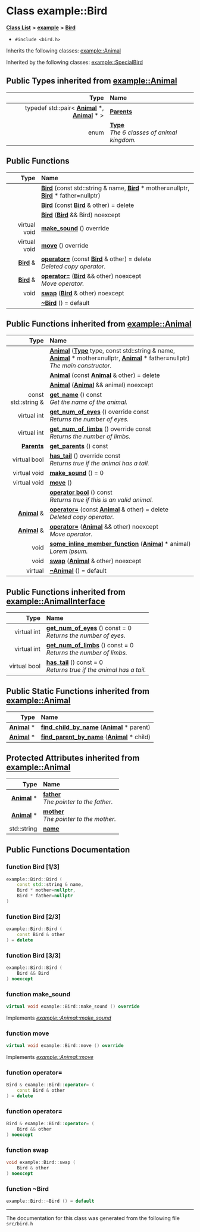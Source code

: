 
# Class example::Bird


[**Class List**](annotated.md) **>** [**example**](namespaceexample.md) **>** [**Bird**](classexample_1_1_bird.md)





* `#include <bird.h>`



Inherits the following classes: [example::Animal](classexample_1_1_animal.md)


Inherited by the following classes: [example::SpecialBird](classexample_1_1_special_bird.md)







## Public Types inherited from [example::Animal](classexample_1_1_animal.md)

| Type | Name |
| ---: | :--- |
| typedef std::pair&lt; [**Animal**](classexample_1_1_animal.md) \*, [**Animal**](classexample_1_1_animal.md) \* &gt; | [**Parents**](classexample_1_1_animal.md#typedef-parents)  <br> |
| enum  | [**Type**](classexample_1_1_animal.md#enum-type)  <br>_The 6 classes of animal kingdom._  |











## Public Functions

| Type | Name |
| ---: | :--- |
|   | [**Bird**](classexample_1_1_bird.md#function-bird-1-3) (const std::string & name, [**Bird**](classexample_1_1_bird.md) \* mother=nullptr, [**Bird**](classexample_1_1_bird.md) \* father=nullptr) <br> |
|   | [**Bird**](classexample_1_1_bird.md#function-bird-2-3) (const [**Bird**](classexample_1_1_bird.md) & other) = delete<br> |
|   | [**Bird**](classexample_1_1_bird.md#function-bird-3-3) ([**Bird**](classexample_1_1_bird.md) && Bird) noexcept<br> |
| virtual void | [**make\_sound**](classexample_1_1_bird.md#function-make-sound) () override<br> |
| virtual void | [**move**](classexample_1_1_bird.md#function-move) () override<br> |
|  [**Bird**](classexample_1_1_bird.md) & | [**operator=**](classexample_1_1_bird.md#function-operator) (const [**Bird**](classexample_1_1_bird.md) & other) = delete<br>_Deleted copy operator._  |
|  [**Bird**](classexample_1_1_bird.md) & | [**operator=**](classexample_1_1_bird.md#function-operator-2) ([**Bird**](classexample_1_1_bird.md) && other) noexcept<br>_Move operator._  |
|  void | [**swap**](classexample_1_1_bird.md#function-swap) ([**Bird**](classexample_1_1_bird.md) & other) noexcept<br> |
|   | [**~Bird**](classexample_1_1_bird.md#function-bird) () = default<br> |

## Public Functions inherited from [example::Animal](classexample_1_1_animal.md)

| Type | Name |
| ---: | :--- |
|   | [**Animal**](classexample_1_1_animal.md#function-animal-1-3) ([**Type**](classexample_1_1_animal.md#enum-type) type, const std::string & name, [**Animal**](classexample_1_1_animal.md) \* mother=nullptr, [**Animal**](classexample_1_1_animal.md) \* father=nullptr) <br>_The main constructor._  |
|   | [**Animal**](classexample_1_1_animal.md#function-animal-2-3) (const [**Animal**](classexample_1_1_animal.md) & other) = delete<br> |
|   | [**Animal**](classexample_1_1_animal.md#function-animal-3-3) ([**Animal**](classexample_1_1_animal.md) && animal) noexcept<br> |
|  const std::string & | [**get\_name**](classexample_1_1_animal.md#function-get-name) () const<br>_Get the name of the animal._  |
| virtual int | [**get\_num\_of\_eyes**](classexample_1_1_animal.md#function-get-num-of-eyes) () override const<br>_Returns the number of eyes._  |
| virtual int | [**get\_num\_of\_limbs**](classexample_1_1_animal.md#function-get-num-of-limbs) () override const<br>_Returns the number of limbs._  |
|  [**Parents**](classexample_1_1_animal.md#typedef-parents) | [**get\_parents**](classexample_1_1_animal.md#function-get-parents) () const<br> |
| virtual bool | [**has\_tail**](classexample_1_1_animal.md#function-has-tail) () override const<br>_Returns true if the animal has a tail._  |
| virtual void | [**make\_sound**](classexample_1_1_animal.md#function-make-sound) () = 0<br> |
| virtual void | [**move**](classexample_1_1_animal.md#function-move) () <br> |
|   | [**operator bool**](classexample_1_1_animal.md#function-operator-bool) () const<br>_Returns true if this is an valid animal._  |
|  [**Animal**](classexample_1_1_animal.md) & | [**operator=**](classexample_1_1_animal.md#function-operator) (const [**Animal**](classexample_1_1_animal.md) & other) = delete<br>_Deleted copy operator._  |
|  [**Animal**](classexample_1_1_animal.md) & | [**operator=**](classexample_1_1_animal.md#function-operator-2) ([**Animal**](classexample_1_1_animal.md) && other) noexcept<br>_Move operator._  |
|  void | [**some\_inline\_member\_function**](classexample_1_1_animal.md#function-some-inline-member-function) ([**Animal**](classexample_1_1_animal.md) \* animal) <br>_Lorem Ipsum._  |
|  void | [**swap**](classexample_1_1_animal.md#function-swap) ([**Animal**](classexample_1_1_animal.md) & other) noexcept<br> |
| virtual  | [**~Animal**](classexample_1_1_animal.md#function-animal) () = default<br> |

## Public Functions inherited from [example::AnimalInterface](classexample_1_1_animal_interface.md)

| Type | Name |
| ---: | :--- |
| virtual int | [**get\_num\_of\_eyes**](classexample_1_1_animal_interface.md#function-get-num-of-eyes) () const = 0<br>_Returns the number of eyes._  |
| virtual int | [**get\_num\_of\_limbs**](classexample_1_1_animal_interface.md#function-get-num-of-limbs) () const = 0<br>_Returns the number of limbs._  |
| virtual bool | [**has\_tail**](classexample_1_1_animal_interface.md#function-has-tail) () const = 0<br>_Returns true if the animal has a tail._  |


## Public Static Functions inherited from [example::Animal](classexample_1_1_animal.md)

| Type | Name |
| ---: | :--- |
|  [**Animal**](classexample_1_1_animal.md) \* | [**find\_child\_by\_name**](classexample_1_1_animal.md#function-find-child-by-name) ([**Animal**](classexample_1_1_animal.md) \* parent) <br> |
|  [**Animal**](classexample_1_1_animal.md) \* | [**find\_parent\_by\_name**](classexample_1_1_animal.md#function-find-parent-by-name) ([**Animal**](classexample_1_1_animal.md) \* child) <br> |









## Protected Attributes inherited from [example::Animal](classexample_1_1_animal.md)

| Type | Name |
| ---: | :--- |
|  [**Animal**](classexample_1_1_animal.md) \* | [**father**](classexample_1_1_animal.md#variable-father)  <br>_The pointer to the father._  |
|  [**Animal**](classexample_1_1_animal.md) \* | [**mother**](classexample_1_1_animal.md#variable-mother)  <br>_The pointer to the mother._  |
|  std::string | [**name**](classexample_1_1_animal.md#variable-name)  <br> |











## Public Functions Documentation


### function Bird [1/3]


```cpp
example::Bird::Bird (
    const std::string & name,
    Bird * mother=nullptr,
    Bird * father=nullptr
) 
```



### function Bird [2/3]


```cpp
example::Bird::Bird (
    const Bird & other
) = delete
```



### function Bird [3/3]


```cpp
example::Bird::Bird (
    Bird && Bird
) noexcept
```



### function make\_sound 


```cpp
virtual void example::Bird::make_sound () override
```


Implements [*example::Animal::make\_sound*](classexample_1_1_animal.md#function-make-sound)


### function move 


```cpp
virtual void example::Bird::move () override
```


Implements [*example::Animal::move*](classexample_1_1_animal.md#function-move)


### function operator= 


```cpp
Bird & example::Bird::operator= (
    const Bird & other
) = delete
```



### function operator= 


```cpp
Bird & example::Bird::operator= (
    Bird && other
) noexcept
```



### function swap 


```cpp
void example::Bird::swap (
    Bird & other
) noexcept
```



### function ~Bird 


```cpp
example::Bird::~Bird () = default
```



------------------------------
The documentation for this class was generated from the following file `src/bird.h`